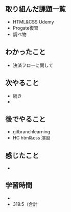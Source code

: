 ## 取り組んだ課題一覧
- HTML&CSS Udemy
- Progate復習
- 調べ物
## わかったこと
- 決済フローに関して
## 次やること
- 続き
-
## 後でやること
- gitbranchlearning
- HC html&css 演習
## 感じたこと
- 
## 学習時間
- 
- 319.5（合計